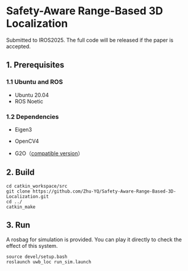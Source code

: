 # Safety-Aware Range-Based 3D Localization
Submitted to IROS2025. The full code will be released if the paper is accepted.

## 1. Prerequisites
### 1.1 Ubuntu and ROS
- Ubuntu 20.04
- ROS Noetic

### 1.2 Dependencies

- Eigen3

- OpenCV4
- G2O（[compatible version](https://github.com/RainerKuemmerle/g2o/tree/9b41a4ea5ade8e1250b9c1b279f3a9c098811b5a)）



## 2. Build

```
cd catkin_workspace/src
git clone https://github.com/Zhu-YQ/Safety-Aware-Range-Based-3D-Localization.git 
cd ../
catkin_make
```



## 3. Run

A rosbag for simulation is provided. You can play it directly to check the effect of this system.

```
source devel/setup.bash
roslaunch uwb_loc run_sim.launch
```

